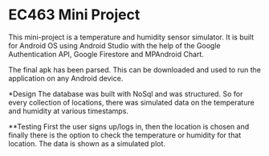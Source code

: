 # EC463 Mini Project

This mini-project is a temperature and humidity sensor simulator. It is built for Android OS using Android Studio with the help of the Google Authentication API, Google Firestore and MPAndroid Chart.

The final apk has been parsed. This can be downloaded and used to run the application on any Android device.


*Design
The database was built with NoSql and was structured. So for every collection of locations, there was simulated data on the temperature and humidity at various timestamps.


**Testing
First the user signs up/logs in, then the location is chosen and finally there is the option to check the temperature or humidity for that location. The data is shown as a simulated plot.





